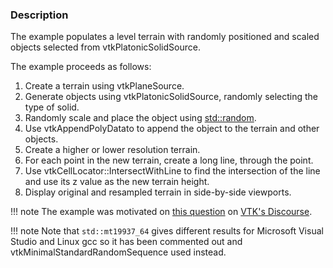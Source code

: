 ### Description

The example populates a level terrain with randomly positioned and scaled objects selected from vtkPlatonicSolidSource.

The example proceeds as follows:

1. Create a terrain using vtkPlaneSource.
2. Generate objects using vtkPlatonicSolidSource, randomly selecting the type of solid.
3. Randomly scale and place the object using [std::random](http://www.cplusplus.com/reference/random/).
4. Use vtkAppendPolyDatato to append the object to the terrain and other objects.
5. Create a higher or lower resolution terrain.
6. For each point in the new terrain, create a long line, through the point.
7. Use vtkCellLocator::IntersectWithLine to find the intersection of the line and use its z value as the new terrain height.
8. Display original and resampled terrain in side-by-side viewports.

!!! note
    The example was motivated on [this question](https://discourse.vtk.org/t/how-to-probe-a-polygonal-mesh-on-a-polydata/1323)  on [VTK's Discourse](https://discourse.vtk.org/).

!!! note
    Note that `std::mt19937_64` gives different results for Microsoft Visual Studio and Linux gcc so it has been commented out and vtkMinimalStandardRandomSequence used instead.
